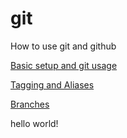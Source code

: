 # git
How to use git and github

[Basic setup and git usage](chapters/setup.md)

[Tagging and Aliases](chapters/additionalquicktips.md)

[Branches](chapters/branches.md)

hello world!
